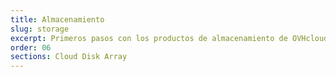 ```yaml
---
title: Almacenamiento
slug: storage
excerpt: Primeros pasos con los productos de almacenamiento de OVHcloud
order: 06
sections: Cloud Disk Array
---
```

